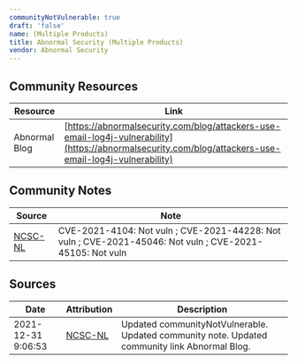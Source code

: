 ```yaml
---
communityNotVulnerable: true
draft: 'false'
name: (Multiple Products)
title: Abnormal Security (Multiple Products)
vendor: Abnormal Security
---
```



## Community Resources
| Resource | Link |
| --- | --- |
| Abnormal Blog | [https://abnormalsecurity.com/blog/attackers-use-email-log4j-vulnerability](https://abnormalsecurity.com/blog/attackers-use-email-log4j-vulnerability) |

## Community Notes
| Source | Note |
| --- | --- |
| [NCSC-NL](https://github.com/NCSC-NL/log4shell/blob/main/software/README.md) | CVE-2021-4104: Not vuln ; CVE-2021-44228: Not vuln ; CVE-2021-45046: Not vuln ; CVE-2021-45105: Not vuln </ul> |

## Sources
| Date | Attribution | Description |
| --- | --- | --- |
| 2021-12-31 9:06:53 | [NCSC-NL](https://github.com/NCSC-NL/log4shell/blob/main/software/README.md) | Updated communityNotVulnerable. Updated community note. Updated community link Abnormal Blog.  |
